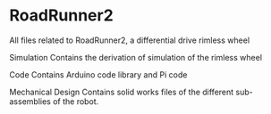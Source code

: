 # RoadRunner2
All files related to RoadRunner2, a differential drive rimless wheel

Simulation
  Contains the derivation of simulation of the rimless wheel
    
Code
  Contains Arduino code library and Pi code 
  
Mechanical Design
  Contains solid works files of the different sub-assemblies of the robot.
